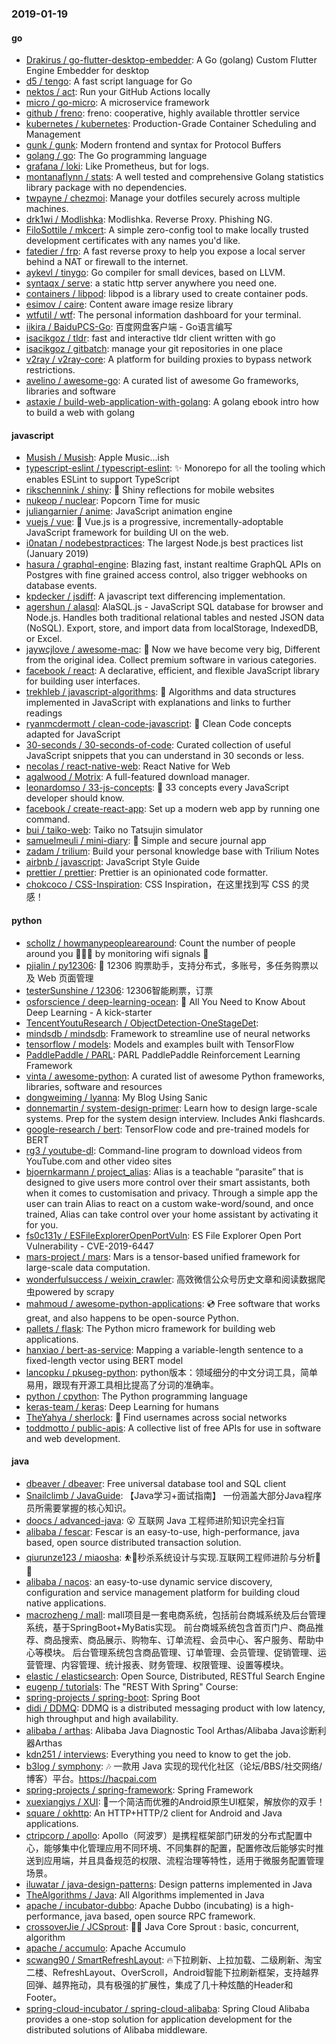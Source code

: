 ### 2019-01-19

#### go
* [Drakirus / go-flutter-desktop-embedder](https://github.com/Drakirus/go-flutter-desktop-embedder): A Go (golang) Custom Flutter Engine Embedder for desktop
* [d5 / tengo](https://github.com/d5/tengo): A fast script language for Go
* [nektos / act](https://github.com/nektos/act): Run your GitHub Actions locally
* [micro / go-micro](https://github.com/micro/go-micro): A microservice framework
* [github / freno](https://github.com/github/freno): freno: cooperative, highly available throttler service
* [kubernetes / kubernetes](https://github.com/kubernetes/kubernetes): Production-Grade Container Scheduling and Management
* [gunk / gunk](https://github.com/gunk/gunk): Modern frontend and syntax for Protocol Buffers
* [golang / go](https://github.com/golang/go): The Go programming language
* [grafana / loki](https://github.com/grafana/loki): Like Prometheus, but for logs.
* [montanaflynn / stats](https://github.com/montanaflynn/stats): A well tested and comprehensive Golang statistics library package with no dependencies.
* [twpayne / chezmoi](https://github.com/twpayne/chezmoi): Manage your dotfiles securely across multiple machines.
* [drk1wi / Modlishka](https://github.com/drk1wi/Modlishka): Modlishka. Reverse Proxy. Phishing NG.
* [FiloSottile / mkcert](https://github.com/FiloSottile/mkcert): A simple zero-config tool to make locally trusted development certificates with any names you'd like.
* [fatedier / frp](https://github.com/fatedier/frp): A fast reverse proxy to help you expose a local server behind a NAT or firewall to the internet.
* [aykevl / tinygo](https://github.com/aykevl/tinygo): Go compiler for small devices, based on LLVM.
* [syntaqx / serve](https://github.com/syntaqx/serve): a static http server anywhere you need one.
* [containers / libpod](https://github.com/containers/libpod): libpod is a library used to create container pods.
* [esimov / caire](https://github.com/esimov/caire): Content aware image resize library
* [wtfutil / wtf](https://github.com/wtfutil/wtf): The personal information dashboard for your terminal.
* [iikira / BaiduPCS-Go](https://github.com/iikira/BaiduPCS-Go): 百度网盘客户端 - Go语言编写
* [isacikgoz / tldr](https://github.com/isacikgoz/tldr): fast and interactive tldr client written with go
* [isacikgoz / gitbatch](https://github.com/isacikgoz/gitbatch): manage your git repositories in one place
* [v2ray / v2ray-core](https://github.com/v2ray/v2ray-core): A platform for building proxies to bypass network restrictions.
* [avelino / awesome-go](https://github.com/avelino/awesome-go): A curated list of awesome Go frameworks, libraries and software
* [astaxie / build-web-application-with-golang](https://github.com/astaxie/build-web-application-with-golang): A golang ebook intro how to build a web with golang

#### javascript
* [Musish / Musish](https://github.com/Musish/Musish): Apple Music...ish
* [typescript-eslint / typescript-eslint](https://github.com/typescript-eslint/typescript-eslint): ✨ Monorepo for all the tooling which enables ESLint to support TypeScript
* [rikschennink / shiny](https://github.com/rikschennink/shiny): 🌟 Shiny reflections for mobile websites
* [nukeop / nuclear](https://github.com/nukeop/nuclear): Popcorn Time for music
* [juliangarnier / anime](https://github.com/juliangarnier/anime): JavaScript animation engine
* [vuejs / vue](https://github.com/vuejs/vue): 🖖 Vue.js is a progressive, incrementally-adoptable JavaScript framework for building UI on the web.
* [i0natan / nodebestpractices](https://github.com/i0natan/nodebestpractices): The largest Node.js best practices list (January 2019)
* [hasura / graphql-engine](https://github.com/hasura/graphql-engine): Blazing fast, instant realtime GraphQL APIs on Postgres with fine grained access control, also trigger webhooks on database events.
* [kpdecker / jsdiff](https://github.com/kpdecker/jsdiff): A javascript text differencing implementation.
* [agershun / alasql](https://github.com/agershun/alasql): AlaSQL.js - JavaScript SQL database for browser and Node.js. Handles both traditional relational tables and nested JSON data (NoSQL). Export, store, and import data from localStorage, IndexedDB, or Excel.
* [jaywcjlove / awesome-mac](https://github.com/jaywcjlove/awesome-mac):  Now we have become very big, Different from the original idea. Collect premium software in various categories.
* [facebook / react](https://github.com/facebook/react): A declarative, efficient, and flexible JavaScript library for building user interfaces.
* [trekhleb / javascript-algorithms](https://github.com/trekhleb/javascript-algorithms): 📝 Algorithms and data structures implemented in JavaScript with explanations and links to further readings
* [ryanmcdermott / clean-code-javascript](https://github.com/ryanmcdermott/clean-code-javascript): 🛁 Clean Code concepts adapted for JavaScript
* [30-seconds / 30-seconds-of-code](https://github.com/30-seconds/30-seconds-of-code): Curated collection of useful JavaScript snippets that you can understand in 30 seconds or less.
* [necolas / react-native-web](https://github.com/necolas/react-native-web): React Native for Web
* [agalwood / Motrix](https://github.com/agalwood/Motrix): A full-featured download manager.
* [leonardomso / 33-js-concepts](https://github.com/leonardomso/33-js-concepts): 📜 33 concepts every JavaScript developer should know.
* [facebook / create-react-app](https://github.com/facebook/create-react-app): Set up a modern web app by running one command.
* [bui / taiko-web](https://github.com/bui/taiko-web): Taiko no Tatsujin simulator
* [samuelmeuli / mini-diary](https://github.com/samuelmeuli/mini-diary): 📘 Simple and secure journal app
* [zadam / trilium](https://github.com/zadam/trilium): Build your personal knowledge base with Trilium Notes
* [airbnb / javascript](https://github.com/airbnb/javascript): JavaScript Style Guide
* [prettier / prettier](https://github.com/prettier/prettier): Prettier is an opinionated code formatter.
* [chokcoco / CSS-Inspiration](https://github.com/chokcoco/CSS-Inspiration): CSS Inspiration，在这里找到写 CSS 的灵感！

#### python
* [schollz / howmanypeoplearearound](https://github.com/schollz/howmanypeoplearearound): Count the number of people around you 👨‍👨‍👦 by monitoring wifi signals 📡
* [pjialin / py12306](https://github.com/pjialin/py12306): 🚂 12306 购票助手，支持分布式，多账号，多任务购票以及 Web 页面管理
* [testerSunshine / 12306](https://github.com/testerSunshine/12306): 12306智能刷票，订票
* [osforscience / deep-learning-ocean](https://github.com/osforscience/deep-learning-ocean): 📡 All You Need to Know About Deep Learning - A kick-starter
* [TencentYoutuResearch / ObjectDetection-OneStageDet](https://github.com/TencentYoutuResearch/ObjectDetection-OneStageDet): 
* [mindsdb / mindsdb](https://github.com/mindsdb/mindsdb): Framework to streamline use of neural networks
* [tensorflow / models](https://github.com/tensorflow/models): Models and examples built with TensorFlow
* [PaddlePaddle / PARL](https://github.com/PaddlePaddle/PARL): PARL PaddlePaddle Reinforcement Learning Framework
* [vinta / awesome-python](https://github.com/vinta/awesome-python): A curated list of awesome Python frameworks, libraries, software and resources
* [dongweiming / lyanna](https://github.com/dongweiming/lyanna): My Blog Using Sanic
* [donnemartin / system-design-primer](https://github.com/donnemartin/system-design-primer): Learn how to design large-scale systems. Prep for the system design interview. Includes Anki flashcards.
* [google-research / bert](https://github.com/google-research/bert): TensorFlow code and pre-trained models for BERT
* [rg3 / youtube-dl](https://github.com/rg3/youtube-dl): Command-line program to download videos from YouTube.com and other video sites
* [bjoernkarmann / project_alias](https://github.com/bjoernkarmann/project_alias): Alias is a teachable “parasite” that is designed to give users more control over their smart assistants, both when it comes to customisation and privacy. Through a simple app the user can train Alias to react on a custom wake-word/sound, and once trained, Alias can take control over your home assistant by activating it for you.
* [fs0c131y / ESFileExplorerOpenPortVuln](https://github.com/fs0c131y/ESFileExplorerOpenPortVuln): ES File Explorer Open Port Vulnerability - CVE-2019-6447
* [mars-project / mars](https://github.com/mars-project/mars): Mars is a tensor-based unified framework for large-scale data computation.
* [wonderfulsuccess / weixin_crawler](https://github.com/wonderfulsuccess/weixin_crawler): 高效微信公众号历史文章和阅读数据爬虫powered by scrapy
* [mahmoud / awesome-python-applications](https://github.com/mahmoud/awesome-python-applications): 💿 Free software that works great, and also happens to be open-source Python.
* [pallets / flask](https://github.com/pallets/flask): The Python micro framework for building web applications.
* [hanxiao / bert-as-service](https://github.com/hanxiao/bert-as-service): Mapping a variable-length sentence to a fixed-length vector using BERT model
* [lancopku / pkuseg-python](https://github.com/lancopku/pkuseg-python): python版本：领域细分的中文分词工具，简单易用，跟现有开源工具相比提高了分词的准确率。
* [python / cpython](https://github.com/python/cpython): The Python programming language
* [keras-team / keras](https://github.com/keras-team/keras): Deep Learning for humans
* [TheYahya / sherlock](https://github.com/TheYahya/sherlock): 🔎 Find usernames across social networks
* [toddmotto / public-apis](https://github.com/toddmotto/public-apis): A collective list of free APIs for use in software and web development.

#### java
* [dbeaver / dbeaver](https://github.com/dbeaver/dbeaver): Free universal database tool and SQL client
* [Snailclimb / JavaGuide](https://github.com/Snailclimb/JavaGuide): 【Java学习+面试指南】 一份涵盖大部分Java程序员所需要掌握的核心知识。
* [doocs / advanced-java](https://github.com/doocs/advanced-java): 😮 互联网 Java 工程师进阶知识完全扫盲
* [alibaba / fescar](https://github.com/alibaba/fescar): Fescar is an easy-to-use, high-performance, java based, open source distributed transaction solution.
* [qiurunze123 / miaosha](https://github.com/qiurunze123/miaosha): ⛹️🐘秒杀系统设计与实现.互联网工程师进阶与分析🙋🐓
* [alibaba / nacos](https://github.com/alibaba/nacos): an easy-to-use dynamic service discovery, configuration and service management platform for building cloud native applications.
* [macrozheng / mall](https://github.com/macrozheng/mall): mall项目是一套电商系统，包括前台商城系统及后台管理系统，基于SpringBoot+MyBatis实现。 前台商城系统包含首页门户、商品推荐、商品搜索、商品展示、购物车、订单流程、会员中心、客户服务、帮助中心等模块。 后台管理系统包含商品管理、订单管理、会员管理、促销管理、运营管理、内容管理、统计报表、财务管理、权限管理、设置等模块。
* [elastic / elasticsearch](https://github.com/elastic/elasticsearch): Open Source, Distributed, RESTful Search Engine
* [eugenp / tutorials](https://github.com/eugenp/tutorials): The "REST With Spring" Course:
* [spring-projects / spring-boot](https://github.com/spring-projects/spring-boot): Spring Boot
* [didi / DDMQ](https://github.com/didi/DDMQ): DDMQ is a distributed messaging product with low latency, high throughput and high availability.
* [alibaba / arthas](https://github.com/alibaba/arthas): Alibaba Java Diagnostic Tool Arthas/Alibaba Java诊断利器Arthas
* [kdn251 / interviews](https://github.com/kdn251/interviews): Everything you need to know to get the job.
* [b3log / symphony](https://github.com/b3log/symphony): 🎶 一款用 Java 实现的现代化社区（论坛/BBS/社交网络/博客）平台。https://hacpai.com
* [spring-projects / spring-framework](https://github.com/spring-projects/spring-framework): Spring Framework
* [xuexiangjys / XUI](https://github.com/xuexiangjys/XUI): 💍一个简洁而优雅的Android原生UI框架，解放你的双手！
* [square / okhttp](https://github.com/square/okhttp): An HTTP+HTTP/2 client for Android and Java applications.
* [ctripcorp / apollo](https://github.com/ctripcorp/apollo): Apollo（阿波罗）是携程框架部门研发的分布式配置中心，能够集中化管理应用不同环境、不同集群的配置，配置修改后能够实时推送到应用端，并且具备规范的权限、流程治理等特性，适用于微服务配置管理场景。
* [iluwatar / java-design-patterns](https://github.com/iluwatar/java-design-patterns): Design patterns implemented in Java
* [TheAlgorithms / Java](https://github.com/TheAlgorithms/Java): All Algorithms implemented in Java
* [apache / incubator-dubbo](https://github.com/apache/incubator-dubbo): Apache Dubbo (incubating) is a high-performance, java based, open source RPC framework.
* [crossoverJie / JCSprout](https://github.com/crossoverJie/JCSprout): 👨‍🎓 Java Core Sprout : basic, concurrent, algorithm
* [apache / accumulo](https://github.com/apache/accumulo): Apache Accumulo
* [scwang90 / SmartRefreshLayout](https://github.com/scwang90/SmartRefreshLayout): 🔥下拉刷新、上拉加载、二级刷新、淘宝二楼、RefreshLayout、OverScroll，Android智能下拉刷新框架，支持越界回弹、越界拖动，具有极强的扩展性，集成了几十种炫酷的Header和 Footer。
* [spring-cloud-incubator / spring-cloud-alibaba](https://github.com/spring-cloud-incubator/spring-cloud-alibaba): Spring Cloud Alibaba provides a one-stop solution for application development for the distributed solutions of Alibaba middleware.
